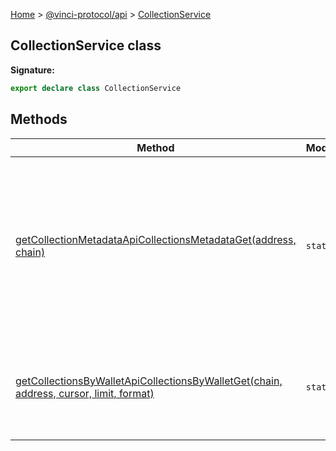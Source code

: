 [Home](./index.md) &gt; [@vinci-protocol/api](./api.md) &gt; [CollectionService](./api.collectionservice.md)

## CollectionService class

<b>Signature:</b>

```typescript
export declare class CollectionService
```

## Methods

| Method                                                                                                                                                               | Modifiers           | Description                                                                                                               |
| -------------------------------------------------------------------------------------------------------------------------------------------------------------------- | ------------------- | ------------------------------------------------------------------------------------------------------------------------- |
| [getCollectionMetadataApiCollectionsMetadataGet(address, chain)](./api.collectionservice.getcollectionmetadataapicollectionsmetadataget.md)                          | <code>static</code> | Get Collection Metadata Get the collection / contract level metadata for a given contract (name, symbol, base token URI). |
| [getCollectionsByWalletApiCollectionsByWalletGet(chain, address, cursor, limit, format)](./api.collectionservice.getcollectionsbywalletapicollectionsbywalletget.md) | <code>static</code> | Get Collections By Wallet Get NFT collections owned by a given wallet address.                                            |
